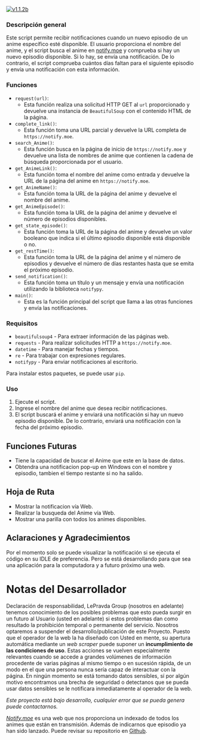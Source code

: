 [![v1.1.2b](https://img.shields.io/badge/release-v1.2-green)](python)

### Descripción general

Este script permite recibir notificaciones cuando un nuevo episodio de un anime específico esté disponible. El usuario proporciona el nombre del anime, y el script busca el anime en [notify.moe](https://notify.moe/) y comprueba si hay un nuevo episodio disponible. Si lo hay, se envía una notificación. De lo contrario, el script comprueba cuántos días faltan para el siguiente episodio y envía una notificación con esta información.

### Funciones

* `request(url)`:
  * Esta función realiza una solicitud HTTP GET al `url` proporcionado y devuelve una instancia de `BeautifulSoup` con el contenido HTML de la página.
* `complete_link()`:
  * Esta función toma una URL parcial y devuelve la URL completa de `https://notify.moe`.
* `search_Anime()`:
  * Esta función busca en la página de inicio de `https://notify.moe` y devuelve una lista de nombres de anime que contienen la cadena de búsqueda proporcionada por el usuario.
* `get_AnimeLink()`:
  * Esta función toma el nombre del anime como entrada y devuelve la URL de la página del anime en `https://notify.moe`.
* `get_AnimeName()`:
  * Esta función toma la URL de la página del anime y devuelve el nombre del anime.
* `get_AnimeEpisode()`:
  * Esta función toma la URL de la página del anime y devuelve el número de episodios disponibles.
* `get_state_episode()`:
  * Esta función toma la URL de la página del anime y devuelve un valor booleano que indica si el último episodio disponible está disponible o no.
* `get_restTime()`:
  * Esta función toma la URL de la página del anime y el número de episodios y devuelve el número de días restantes hasta que se emita el próximo episodio.
* `send_notification()`:
  * Esta función toma un título y un mensaje y envía una notificación utilizando la biblioteca `notifypy`.
* `main()`:
  * Esta es la función principal del script que llama a las otras funciones y envía las notificaciones.

### Requisitos

* `beautifulsoup4` - Para extraer información de las páginas web.
* `requests` - Para realizar solicitudes HTTP a `https://notify.moe`.
* `datetime` - Para manejar fechas y tiempos.
* `re` - Para trabajar con expresiones regulares.
* `notifypy` - Para enviar notificaciones al escritorio.

Para instalar estos paquetes, se puede usar `pip`.

### Uso

1. Ejecute el script.
2. Ingrese el nombre del anime que desea recibir notificaciones.
3. El script buscará el anime y enviará una notificación si hay un nuevo episodio disponible. De lo contrario, enviará una notificación con la fecha del próximo episodio.

## Funciones Futuras

* Tiene la capacidad de buscar el Anime que este en la base de datos.
* Obtendra una notificacion pop-up en Windows con el nombre y episodio, tambien el tiempo restante si no ha salido.

## Hoja de Ruta

- Mostrar la notificacion vía Web.
- Realizar la busqueda del Anime vía Web.
- Mostrar una parilla con todos los animes disponibles.

## Aclaraciones y Agradecimientos

Por el momento solo se puede visualizar la notificación si se ejecuta el código en su IDLE de preferencia. Pero se está desarrollando para que sea una aplicación para la computadora y a futuro próximo una web.

# **Notas del Desarrollador**

Declaración de responsabilidad, LePravda Group (nosotros en adelante) tenemos conocimiento de los posibles problemas que esto pueda surgir en un futuro al Usuario (usted en adelante) si estos problemas dan como resultado la prohibición temporal o permanente del servicio. Nosotros optaremos a suspender el desarrollo/publicación de este Proyecto. Puesto que el operador de la web la ha diseñado con Usted en mente, su apertura automática mediante un *web scraper*  puede suponer un **incumplimiento de las condiciones de uso**. Estas acciones se vuelven especialmente relevantes cuando se accede a grandes volúmenes de información procedente de varias páginas al mismo tiempo o en sucesión rápida, de un modo en el que una persona nunca sería capaz de interactuar con la página. En ningún momento se está tomando datos sensibles,
sí por algún motivo encontramos una brecha de seguridad o detectanos que se pueda usar datos sensibles se le notificara inmediatamente al operador de la web.

*Este proyecto está bajo desarrollo, cualquier error que se pueda genera puede contactarnos.*

*[Notify.moe](https://notify.moe/)* es una web que nos proporciona un indexado de todos los animes que están en transmisión. Además de indicarnos que episodio ya han sido lanzado. Puede revisar su repositorio en [Github](https://github.com/animenotifier/notify.moe).

